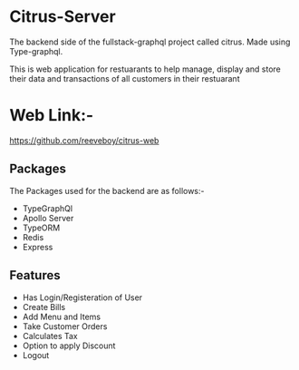 # Citrus-Server

The backend side of the fullstack-graphql project called citrus. Made using Type-graphql.

This is web application for restuarants to help manage, display and store their data and transactions of all customers in their restuarant

# Web Link:-
https://github.com/reeveboy/citrus-web

## Packages

The Packages used for the backend are as follows:-

- TypeGraphQl
- Apollo Server
- TypeORM
- Redis
- Express

## Features

- Has Login/Registeration of User
- Create Bills
- Add Menu and Items
- Take Customer Orders
- Calculates Tax
- Option to apply Discount
- Logout
